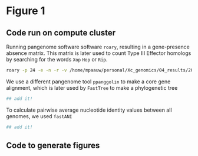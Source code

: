 # Figure 1

## Code run on compute cluster

Running pangenome software software `roary`, resulting in a gene-presence absence matrix. This matrix is later used to count Type III Effector homologs by searching for the words `Xop` `Hop` or `Rip`.

```bash
roary -p 24 -e -n -r -v /home/mpaauw/personal/Xc_genomics/04_results/20210518_annotation/barcode*/barcode*.gff
```

We use a different pangenome tool `ppanggolin` to make a core gene alignment, which is later used by `FastTree` to make a phylogenetic tree

```bash
## add it!
```

To calculate pairwise average nucleotide identity values between all genomes, we used `fastANI`

```bash
## add it!
```


## Code to generate figures


